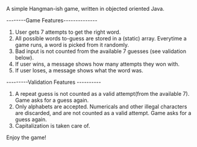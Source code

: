 A simple Hangman-ish game, written in objected oriented Java.


--------Game Features--------------
1. User gets 7 attempts to get the right word.
2.  All possible words to-guess are stored in a (static) array. Everytime a game runs, a word is picked from it randomly.
3. Bad input is not counted from the available 7 guesses (see validation below).
4. If user wins, a message shows how many attempts they won with.
5. If user loses, a message shows what the word was.

---------Validation Features ----------
1. A repeat guess is not counted as a valid attempt(from the available 7). Game asks for a guess again.
2. Only alphabets are accepted. Numericals and other illegal characters are discarded, and are not counted as a valid attempt. Game asks for a guess again.
3. Capitalization is taken care of.

Enjoy the game!
